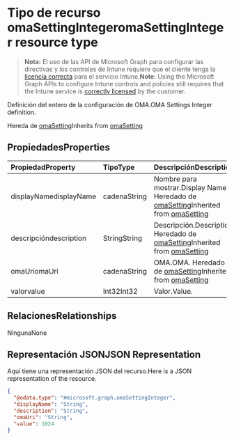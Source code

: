 # <a name="omasettinginteger-resource-type"></a><span data-ttu-id="dcfa2-101">Tipo de recurso omaSettingInteger</span><span class="sxs-lookup"><span data-stu-id="dcfa2-101">omaSettingInteger resource type</span></span>

> <span data-ttu-id="dcfa2-102">**Nota:** El uso de las API de Microsoft Graph para configurar las directivas y los controles de Intune requiere que el cliente tenga la [licencia correcta](https://go.microsoft.com/fwlink/?linkid=839381) para el servicio Intune.</span><span class="sxs-lookup"><span data-stu-id="dcfa2-102">**Note:** Using the Microsoft Graph APIs to configure Intune controls and policies still requires that the Intune service is [correctly licensed](https://go.microsoft.com/fwlink/?linkid=839381) by the customer.</span></span>

<span data-ttu-id="dcfa2-103">Definición del entero de la configuración de OMA.</span><span class="sxs-lookup"><span data-stu-id="dcfa2-103">OMA Settings Integer definition.</span></span>

<span data-ttu-id="dcfa2-104">Hereda de [omaSetting](../resources/intune_deviceconfig_omasetting.md)</span><span class="sxs-lookup"><span data-stu-id="dcfa2-104">Inherits from [omaSetting](../resources/intune_deviceconfig_omasetting.md)</span></span>

## <a name="properties"></a><span data-ttu-id="dcfa2-105">Propiedades</span><span class="sxs-lookup"><span data-stu-id="dcfa2-105">Properties</span></span>
|<span data-ttu-id="dcfa2-106">Propiedad</span><span class="sxs-lookup"><span data-stu-id="dcfa2-106">Property</span></span>|<span data-ttu-id="dcfa2-107">Tipo</span><span class="sxs-lookup"><span data-stu-id="dcfa2-107">Type</span></span>|<span data-ttu-id="dcfa2-108">Descripción</span><span class="sxs-lookup"><span data-stu-id="dcfa2-108">Description</span></span>|
|:---|:---|:---|
|<span data-ttu-id="dcfa2-109">displayName</span><span class="sxs-lookup"><span data-stu-id="dcfa2-109">displayName</span></span>|<span data-ttu-id="dcfa2-110">cadena</span><span class="sxs-lookup"><span data-stu-id="dcfa2-110">String</span></span>|<span data-ttu-id="dcfa2-111">Nombre para mostrar.</span><span class="sxs-lookup"><span data-stu-id="dcfa2-111">Display Name.</span></span> <span data-ttu-id="dcfa2-112">Heredado de [omaSetting](../resources/intune_deviceconfig_omasetting.md)</span><span class="sxs-lookup"><span data-stu-id="dcfa2-112">Inherited from [omaSetting](../resources/intune_deviceconfig_omasetting.md)</span></span>|
|<span data-ttu-id="dcfa2-113">descripción</span><span class="sxs-lookup"><span data-stu-id="dcfa2-113">description</span></span>|<span data-ttu-id="dcfa2-114">String</span><span class="sxs-lookup"><span data-stu-id="dcfa2-114">String</span></span>|<span data-ttu-id="dcfa2-115">Descripción.</span><span class="sxs-lookup"><span data-stu-id="dcfa2-115">Description.</span></span> <span data-ttu-id="dcfa2-116">Heredado de [omaSetting](../resources/intune_deviceconfig_omasetting.md)</span><span class="sxs-lookup"><span data-stu-id="dcfa2-116">Inherited from [omaSetting](../resources/intune_deviceconfig_omasetting.md)</span></span>|
|<span data-ttu-id="dcfa2-117">omaUri</span><span class="sxs-lookup"><span data-stu-id="dcfa2-117">omaUri</span></span>|<span data-ttu-id="dcfa2-118">cadena</span><span class="sxs-lookup"><span data-stu-id="dcfa2-118">String</span></span>|<span data-ttu-id="dcfa2-119">OMA.</span><span class="sxs-lookup"><span data-stu-id="dcfa2-119">OMA.</span></span> <span data-ttu-id="dcfa2-120">Heredado de [omaSetting](../resources/intune_deviceconfig_omasetting.md)</span><span class="sxs-lookup"><span data-stu-id="dcfa2-120">Inherited from [omaSetting](../resources/intune_deviceconfig_omasetting.md)</span></span>|
|<span data-ttu-id="dcfa2-121">valor</span><span class="sxs-lookup"><span data-stu-id="dcfa2-121">value</span></span>|<span data-ttu-id="dcfa2-122">Int32</span><span class="sxs-lookup"><span data-stu-id="dcfa2-122">Int32</span></span>|<span data-ttu-id="dcfa2-123">Valor.</span><span class="sxs-lookup"><span data-stu-id="dcfa2-123">Value.</span></span>|

## <a name="relationships"></a><span data-ttu-id="dcfa2-124">Relaciones</span><span class="sxs-lookup"><span data-stu-id="dcfa2-124">Relationships</span></span>
<span data-ttu-id="dcfa2-125">Ninguna</span><span class="sxs-lookup"><span data-stu-id="dcfa2-125">None</span></span>
## <a name="json-representation"></a><span data-ttu-id="dcfa2-126">Representación JSON</span><span class="sxs-lookup"><span data-stu-id="dcfa2-126">JSON Representation</span></span>
<span data-ttu-id="dcfa2-127">Aquí tiene una representación JSON del recurso.</span><span class="sxs-lookup"><span data-stu-id="dcfa2-127">Here is a JSON representation of the resource.</span></span>
<!--{
  "blockType": "resource",
  "baseType": "microsoft.graph.omaSetting",
  "@odata.type": "microsoft.graph.omaSettingInteger"
}-->
``` json
{
  "@odata.type": "#microsoft.graph.omaSettingInteger",
  "displayName": "String",
  "description": "String",
  "omaUri": "String",
  "value": 1024
}
```



